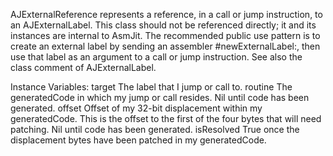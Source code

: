 AJExternalReference represents a reference, in a call or jump instruction, to an AJExternalLabel. This class should not be referenced directly; it and its instances are internal to AsmJit. The recommended public use pattern is to create an external label by sending an assembler #newExternalLabel:, then use that label as an argument to a call or jump instruction. See also the class comment of AJExternalLabel.

Instance Variables:
	target	<AJExternalLabel> The label that I jump or call to.
 	routine	<AJGeneratedCode> The generatedCode in which my jump or call resides. Nil until code has been generated.
	offset	<Integer> Offset of my 32-bit displacement within my generatedCode. 
						This is the offset to the first of the four bytes that will need patching.  Nil until code has been generated.
	isResolved	<Boolean> True once the displacement bytes have been patched in my generatedCode.